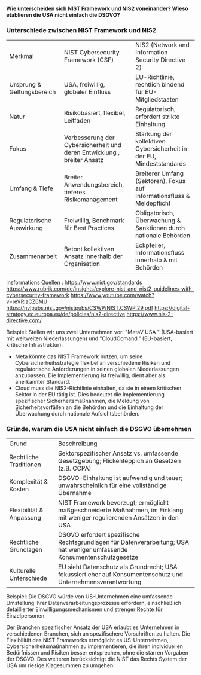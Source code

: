 #### Wie unterscheiden sich NIST Framework und NIS2 voneinander? Wieso etablieren die USA nicht einfach die DSGVO?


### Unterschiede zwischen NIST Framework und NIS2
|                            |                                                                         |                                                                         |
| -------------------------- | ----------------------------------------------------------------------- | ----------------------------------------------------------------------- |
| Merkmal                    | NIST Cybersecurity Framework (CSF)                                      | NIS2 (Network and Information Security Directive 2)                     |
| Ursprung & Geltungsbereich | USA, freiwillig, globaler Einfluss                                      | EU-Richtlinie, rechtlich bindend für EU-Mitgliedstaaten                 |
| Natur                      | Risikobasiert, flexibel, Leitfaden                                      | Regulatorisch, erfordert strikte Einhaltung                             |
| Fokus                      | Verbesserung der Cybersicherheit und deren Entwicklung , breiter Ansatz | Stärkung der kollektiven Cybersicherheit in der EU, Mindeststandards    |
| Umfang & Tiefe             | Breiter Anwendungsbereich, tieferes Risikomanagement                    | Breiterer Umfang (Sektoren), Fokus auf Informationsfluss & Meldepflicht |
| Regulatorische Auswirkung  | Freiwillig, Benchmark für Best Practices                                | Obligatorisch, Überwachung & Sanktionen durch nationale Behörden        |
| Zusammenarbeit             | Betont kollektiven Ansatz innerhalb der Organisation                    | Eckpfeiler, Informationsfluss innerhalb & mit Behörden                  |

insformations Quellen : https://www.nist.gov/standards  https://www.rubrik.com/de/insights/explore-nist-and-nist2-guidelines-with-cybersecurity-framework   https://www.youtube.com/watch?v=reVRlaCZ6MU  https://nvlpubs.nist.gov/nistpubs/CSWP/NIST.CSWP.29.pdf   https://digital-strategy.ec.europa.eu/de/policies/nis2-directive   https://www.nis-2-directive.com/ 


Beispiel: Stellen wir uns  zwei Unternehmen vor: "MetaV USA " (USA-basiert mit weltweiten Niederlassungen) und "CloudComand." (EU-basiert, kritische Infrastruktur).

- Meta könnte das NIST Framework nutzen, um seine Cybersicherheitsstrategie flexibel an verschiedene Risiken und regulatorische Anforderungen in seinen globalen Niederlassungen anzupassen. Die Implementierung ist freiwillig, dient aber als anerkannter Standard.
- Cloud muss die NIS2-Richtlinie einhalten, da sie in einem kritischen Sektor in der EU tätig ist. 
  Dies bedeutet die Implementierung spezifischer Sicherheitsmaßnahmen, die Meldung von Sicherheitsvorfällen an die Behörden und die Einhaltung der Überwachung durch nationale Aufsichtsbehörden.

### Gründe, warum die USA nicht einfach die DSGVO übernehmen


|                              |                                                                                                                            |
| ---------------------------- | -------------------------------------------------------------------------------------------------------------------------- |
| Grund                        | Beschreibung                                                                                                               |
| Rechtliche Traditionen       | Sektorspezifischer Ansatz vs. umfassende Gesetzgebung; Flickenteppich an Gesetzen (z.B. CCPA)                              |
| Komplexität & Kosten         | DSGVO-Einhaltung ist aufwendig und teuer; unwahrscheinlich für eine vollständige Übernahme                                 |
| Flexibilität & Anpassung     | NIST Framework bevorzugt; ermöglicht maßgeschneiderte Maßnahmen, im Einklang mit weniger regulierenden Ansätzen in den USA |
| Rechtliche Grundlagen        | DSGVO erfordert spezifische Rechtsgrundlagen für Datenverarbeitung; USA hat weniger umfassende Konsumentenschutzgesetze    |
| Kulturelle Unterschiede      | EU sieht Datenschutz als Grundrecht; USA fokussiert eher auf Konsumentenschutz und Unternehmensverantwortung               |


Beispiel: Die DSGVO würde von US-Unternehmen eine umfassende Umstellung ihrer Datenverarbeitungsprozesse erfordern, einschließlich detaillierter Einwilligungsmechanismen und strenger Rechte für Einzelpersonen. 

Der Branchen spezifischer Ansatz der USA erlaubt es Unternehmen in verschiedenen Branchen, sich an spezifischere Vorschriften zu halten.
Die Flexibilität des NIST Frameworks ermöglicht es US-Unternehmen, Cybersicherheitsmaßnahmen zu implementieren, die ihren individuellen Bedürfnissen und Risiken besser entsprechen, ohne die starren Vorgaben der DSGVO. Des weiteren berücksichtigt die NIST das Rechts System der USA um riesige Klagesummen  zu umgehen. 



